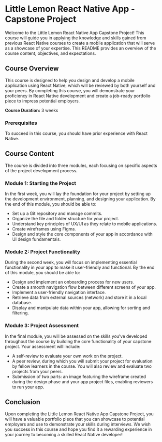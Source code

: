 # Little Lemon React Native App - Capstone Project

Welcome to the Little Lemon React Native App Capstone Project! This course will guide you in applying the knowledge and skills gained from previous React Native courses to create a mobile application that will serve as a showcase of your expertise. This README provides an overview of the course content, objectives, and expectations.

## Course Overview

This course is designed to help you design and develop a mobile application using React Native, which will be reviewed by both yourself and your peers. By completing this course, you will demonstrate your proficiency in React Native development and create a job-ready portfolio piece to impress potential employers.

**Course Duration:** 3 weeks

### Prerequisites

To succeed in this course, you should have prior experience with React Native.

## Course Content

The course is divided into three modules, each focusing on specific aspects of the project development process.

### Module 1: Starting the Project

In the first week, you will lay the foundation for your project by setting up the development environment, planning, and designing your application. By the end of this module, you should be able to:

- Set up a Git repository and manage commits.
- Organize the file and folder structure for your project.
- Understand key principles of UX/UI as they relate to mobile applications.
- Create wireframes using Figma.
- Design and style the core components of your app in accordance with UI design fundamentals.

### Module 2: Project Functionality

During the second week, you will focus on implementing essential functionality in your app to make it user-friendly and functional. By the end of this module, you should be able to:

- Design and implement an onboarding process for new users.
- Create a smooth navigation flow between different screens of your app.
- Implement a user-friendly navigation interface.
- Retrieve data from external sources (network) and store it in a local database.
- Display and manipulate data within your app, allowing for sorting and filtering.

### Module 3: Project Assessment

In the final module, you will be assessed on the skills you've developed throughout the course by building the core functionality of your capstone project. Your assessment will include:

- A self-review to evaluate your own work on the project.
- A peer review, during which you will submit your project for evaluation by fellow learners in the course. You will also review and evaluate two projects from your peers.
- Submission of two parts: an image featuring the wireframe created during the design phase and your app project files, enabling reviewers to run your app.

## Conclusion

Upon completing the Little Lemon React Native App Capstone Project, you will have a valuable portfolio piece that you can showcase to potential employers and use to demonstrate your skills during interviews. We wish you success in this course and hope you find it a rewarding experience in your journey to becoming a skilled React Native developer!